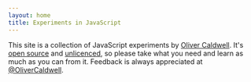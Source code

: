 ```yaml
---
layout: home
title: Experiments in JavaScript
---
```


This site is a collection of JavaScript experiments by [Oliver Caldwell][author-site]. It's [open source][source] and [unlicenced][unlicense], so please take what you need and learn as much as you can from it. Feedback is always appreciated at [@OliverCaldwell][author-twitter].

[author-site]: http://oli.me.uk/
[author-twitter]: https://twitter.com/OliverCaldwell
[source]: https://github.com/Olical/lab
[unlicense]: http://unlicense.org/
